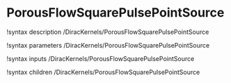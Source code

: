 # PorousFlowSquarePulsePointSource

!syntax description /DiracKernels/PorousFlowSquarePulsePointSource

!syntax parameters /DiracKernels/PorousFlowSquarePulsePointSource

!syntax inputs /DiracKernels/PorousFlowSquarePulsePointSource

!syntax children /DiracKernels/PorousFlowSquarePulsePointSource
